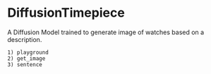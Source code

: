 # DiffusionTimepiece

A Diffusion Model trained to generate image of watches based on a description.

```
1) playground
2) get_image
3) sentence
```
